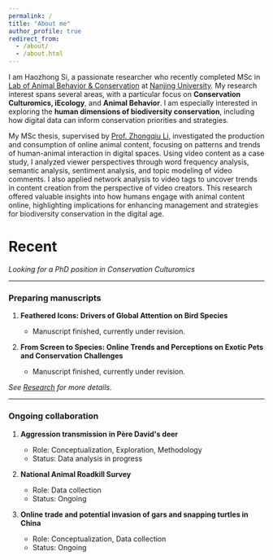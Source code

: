 ```yaml
---
permalink: /
title: "About me"
author_profile: true
redirect_from: 
  - /about/
  - /about.html
---
```


I am Haozhong Si, a passionate researcher who recently completed MSc in [Lab of Animal Behavior & Conservation](https://www.researchgate.net/lab/Li-Lab-on-ANIMAL-BEHAVIOR-CONSERVATION-Zhongqiu-Li) at [Nanjing University](https://www.nju.edu.cn/). My research interest spans several areas, with a particular focus on **Conservation Culturomics, iEcology**, and **Animal Behavior**. I am especially interested in exploring the **human dimensions of biodiversity conservation**, including how digital data can inform conservation priorities and strategies.

My MSc thesis, supervised by [Prof. Zhongqiu Li](https://www.researchgate.net/profile/Zhongqiu-Li-3), investigated the production and consumption of online animal content, focusing on patterns and trends of human-animal interaction in digital spaces. Using video content as a case study, I analyzed viewer perspectives through word frequency analysis, semantic analysis, sentiment analysis, and topic modeling of video comments. I also applied network analysis to video tags to uncover trends in content creation from the perspective of video creators. This research offered valuable insights into how humans engage with animal content online, highlighting implications for enhancing management and strategies for biodiversity conservation in the digital age.

Recent
======
*Looking for a PhD position in Conservation Culturomics*  
___
### Preparing manuscripts ### 

1. **Feathered Icons: Drivers of Global Attention on Bird Species**   
   - Manuscript finished, currently under revision.

2. **From Screen to Species: Online Trends and Perceptions on Exotic Pets and Conservation Challenges**  
   - Manuscript finished, currently under revision.

*See [Research](https://caicai555.github.io/hzsi-website/research) for more details.*  
___
### Ongoing collaboration ###
1. **Aggression transmission in Père David's deer**  
   - Role: Conceptualization, Exploration, Methodology 
   - Status: Data analysis in progress

2. **National Animal Roadkill Survey**  
   - Role: Data collection
   - Status: Ongoing  

4. **Online trade and potential invasion of gars and snapping turtles in China**
   - Role: Conceptualization, Data collection
   - Status: Ongoing  

